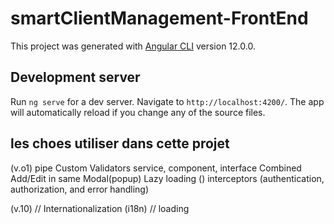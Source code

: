 # smartClientManagement-FrontEnd

This project was generated with [Angular CLI](https://github.com/angular/angular-cli) version 12.0.0.

## Development server

Run `ng serve` for a dev server. Navigate to `http://localhost:4200/`. The app will automatically reload if you change any of the source files.

## les choes utiliser dans cette projet
(v.o1)
pipe
Custom Validators 
service, component, interface
Combined Add/Edit in same Modal(popup)
Lazy loading ()
interceptors (authentication, authorization, and error handling)

(v.10)
// Internationalization (i18n)
// loading
